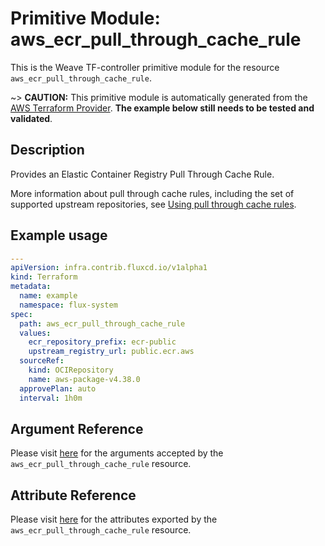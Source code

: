 
# Primitive Module: aws_ecr_pull_through_cache_rule

This is the Weave TF-controller primitive module for the resource `aws_ecr_pull_through_cache_rule`.

~> **CAUTION:** This primitive module is automatically generated from the [AWS Terraform Provider](https://registry.terraform.io/providers/hashicorp/aws/latest/docs/resources/ecr_pull_through_cache_rule). **The example below still needs to be tested and validated**.

## Description

Provides an Elastic Container Registry Pull Through Cache Rule.

More information about pull through cache rules, including the set of supported
upstream repositories, see [Using pull through cache rules](https://docs.aws.amazon.com/AmazonECR/latest/userguide/pull-through-cache.html).

## Example usage

```yaml
---
apiVersion: infra.contrib.fluxcd.io/v1alpha1
kind: Terraform
metadata:
  name: example
  namespace: flux-system
spec:
  path: aws_ecr_pull_through_cache_rule
  values:
    ecr_repository_prefix: ecr-public
    upstream_registry_url: public.ecr.aws
  sourceRef:
    kind: OCIRepository
    name: aws-package-v4.38.0
  approvePlan: auto
  interval: 1h0m
```

## Argument Reference

Please visit [here](https://registry.terraform.io/providers/hashicorp/aws/latest/docs/resources/ecr_pull_through_cache_rule#argument-reference) for the arguments accepted by the `aws_ecr_pull_through_cache_rule` resource.

## Attribute Reference

Please visit [here](https://registry.terraform.io/providers/hashicorp/aws/latest/docs/resources/ecr_pull_through_cache_rule#attributes-reference) for the attributes exported by the `aws_ecr_pull_through_cache_rule` resource.
